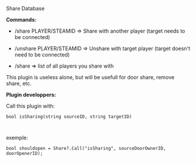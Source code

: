 Share Database

**Commands:**
- /share PLAYER/STEAMID => Share with another player (target needs to be connected)
- /unshare PLAYER/STEAMID => Unshare with target player (target doesn't need to be connected)

- /share => list of all players you share with


This plugin is useless alone, but will be usefull for door share, remove share, etc.

**Plugin developpers:**


Call this plugin with:

````
bool isSharing(string sourceID, string targetID)

 
````

exemple:

````
bool shouldopen = Share?.Call("isSharing", sourceDoorOwnerID, doorOpenerID);
````